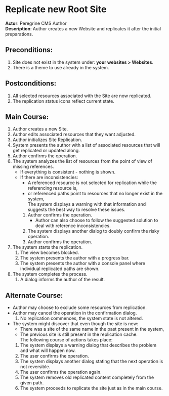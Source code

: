 # Replicate new Root Site

**Actor**: Peregrine CMS Author  
**Description**: Author creates a new Website
and replicates it after the initial preparations.

## Preconditions:

1. Site does not exist in the system under: **your websites > Websites**.
1. There is a theme to use already in the system.

## Postconditions:

1. All selected resources associated with the Site are now replicated.
1. The replication status icons reflect current state.

## Main Course:

1. Author creates a new Site.
1. Author edits associated resources that they want adjusted.
1. Author initializes Site Replication.
1. System presents the author with a list of associated resources that
   will get replicated or updated along.
1. Author confirms the operation.
1. The system analyzes the list of resources from the point of view of missing references.
    - If everything is consistent - nothing is shown.
    - If there are inconsistencies:
        - A referenced resource is not selected for replication while the referencing
          resource is,
        - or referenced paths point to resources that no longer exist in the system,  
          The system displays a warning with that information and suggests the best way
          to resolve these issues.
        1. Author confirms the operation.
            - Author can also choose to follow the suggested solution to deal with
              reference inconsistencies.
        1. The system displays another dialog to doubly confirm the risky operation.
        1. Author confirms the operation.
1. The system starts the replication.
    1. The view becomes blocked.
    1. The system presents the author with a progress bar.
    1. The system presents the author with a console panel where individual replicated paths
       are shown.
1. The system completes the process.
    1. A dialog informs the author of the result.

## Alternate Course:

-   Author may choose to exclude some resources from replication.
-   Author may cancel the operation in the confirmation dialog.
    1. No replication commences, the system state is not altered.
-   The system might discover that even though the site is new:
    -   There was a site of the same name in the past present in the system,
    -   The previous site is still present in the replication cache.  
        The following course of actions takes place:
    1. The system displays a warning dialog that describes the problem
       and what will happen now.
    1. The user confirms the operation.
    1. The system displays another dialog stating that the next operation
       is not reversible.
    1. The user confirms the operation again.
    1. The system removes old replicated content completely from the given path.
    1. The system proceeds to replicate the site just as in the main course.
